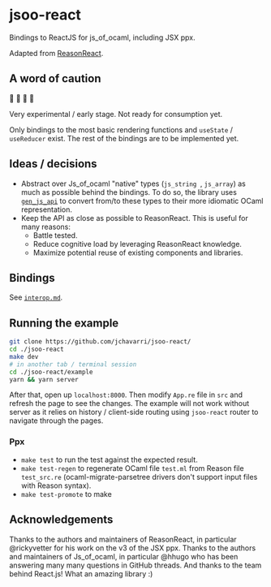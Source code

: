 # jsoo-react

Bindings to ReactJS for js_of_ocaml, including JSX ppx.

Adapted from [ReasonReact](https://github.com/reasonml/reason-react/).

## A word of caution

:construction: :construction: :construction: :construction: 

Very experimental / early stage. Not ready for consumption yet.

Only bindings to the most basic rendering functions and `useState` / `useReducer` exist.
The rest of the bindings are to be implemented yet.

## Ideas / decisions

- Abstract over Js_of_ocaml "native" types (`js_string `, `js_array`) as much as
possible behind the bindings. To do so, the library uses [`gen_js_api`](https://github.com/LexiFi/gen_js_api)
to convert from/to these types to their more idiomatic OCaml representation.
- Keep the API as close as possible to ReasonReact. This is useful for many reasons:
  - Battle tested.
  - Reduce cognitive load by leveraging ReasonReact knowledge.
  - Maximize potential reuse of existing components and libraries.

## Bindings

See [`interop.md`](./interop.md).

## Running the example

```bash
git clone https://github.com/jchavarri/jsoo-react/
cd ./jsoo-react
make dev
# in another tab / terminal session 
cd ./jsoo-react/example
yarn && yarn server
```

After that, open up `localhost:8000`. Then modify `App.re` file in `src` and refresh the page to see the changes. The example
will not work without server as it relies on history / client-side routing using `jsoo-react` router to navigate through the pages.

### Ppx

- `make test` to run the test against the expected result.
- `make test-regen` to regenerate OCaml file `test.ml` from Reason file `test_src.re` (ocaml-migrate-parsetree drivers don't support input files with Reason syntax).
- `make test-promote` to make

## Acknowledgements

Thanks to the authors and maintainers of ReasonReact, in particular @rickyvetter for his work on the v3 of the JSX ppx.
Thanks to the authors and maintainers of Js_of_ocaml, in particular @hhugo who has been answering many many questions in GitHub threads.
And thanks to the team behind React.js! What an amazing library :)
